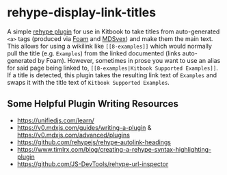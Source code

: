 # rehype-display-link-titles

A simple [rehype plugin](https://github.com/rehypejs/rehype/blob/main/doc/plugins.md) for use in Kitbook to take titles from auto-generated `<a>` tags (produced via [Foam](https://foambubble.github.io/) and [MDSvex](https://mdsvex.pngwn.io/)) and make them the main text. This allows for using a wikilink like `[[8-examples]]` which would normally pull the title (e.g. `Examples`) from the linked documented (links auto-generated by Foam). However, sometimes in prose you want to use an alias for said page being linked to, `[[8-examples|Kitbook Supported Examples]]`. If a title is detected, this plugin takes the resulting link text of `Examples` and swaps it with the title text of `Kitbook Supported Examples`.

## Some Helpful Plugin Writing Resources

- https://unifiedjs.com/learn/
- https://v0.mdxjs.com/guides/writing-a-plugin & https://v0.mdxjs.com/advanced/plugins
- https://github.com/rehypejs/rehype-autolink-headings
- https://www.timlrx.com/blog/creating-a-rehype-syntax-highlighting-plugin
- https://github.com/JS-DevTools/rehype-url-inspector